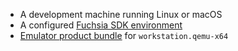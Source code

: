 *   A development machine running Linux or macOS
*   A configured [Fuchsia SDK environment][get-started]
*   [Emulator product bundle][start-femu] for `workstation.qemu-x64`


[get-started]: /docs/get-started/sdk/index.md
[start-femu]: /docs/get-started/sdk/index.md#start-the-emulator